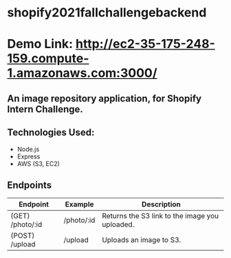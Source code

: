 # shopify2021fallchallengebackend

# Demo Link: http://ec2-35-175-248-159.compute-1.amazonaws.com:3000/


## An image repository application, for Shopify Intern Challenge.

## Technologies Used:

* Node.js
* Express
* AWS (S3, EC2)

## Endpoints


| Endpoint        |Example| Description  |
| ------------- |-------------| -----|
|(GET) /photo/:id  | /photo/:id | Returns the S3 link to the image you uploaded. |
|(POST) /upload  | /upload     |   Uploads an image to S3.

